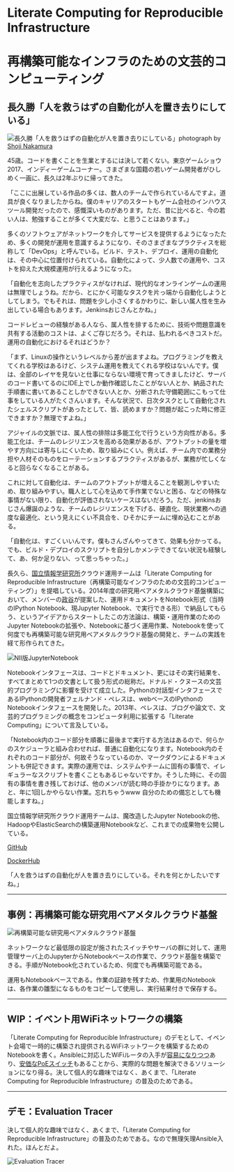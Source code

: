 # Literate Computing for Reproducible Infrastructure
# 再構築可能なインフラのための文芸的コンピューティング
## 長久勝「人を救うはずの自動化が人を置き去りにしている」

![長久勝「人を救うはずの自動化が人を置き去りにしている」](tgs2017.jpg)photograph by [Shoji Nakamura](http://nigoro.jp/ja/)

45歳。コードを書くことを生業とするには決して若くない。東京ゲームショウ2017、インディーゲームコーナー。さまざまな国籍の若いゲーム開発者がひしめく一画に、長久は2年ぶりに帰ってきた。

「ここに出展している作品の多くは、数人のチームで作られているんですよ。道具が良くなりましたからね。僕のキャリアのスタートもゲーム会社のインハウスツール開発だったので、感慨深いものがあります。ただ、昔に比べると、今の若い人は、勉強することが多くて大変だな、と思うことはあります。」

多くのソフトウェアがネットワークを介してサービスを提供するようになったため、多くの開発が運用を意識するようになり、そのさまざまなプラクティスを総称して「DevOps」と呼んでいる。ビルド、テスト、デプロイ、運用の自動化は、その中心に位置付けられている。自動化によって、少人数での運用や、コストを抑えた大規模運用が行えるようになった。

「自動化を志向したプラクティスがなければ、現代的なオンラインゲームの運用は無理でしょうね。だから、とにかく可能なタスクを片っ端から自動化しようとしてしまう。でもそれは、問題を少し小さくするかわりに、新しい属人性を生み出している場合もあります。Jenkinsおじさんとかね。」

コードレビューの経験がある人なら、属人性を排するために、技術や問題意識を共有する活動のコストは、よくご存じだろう。それは、払われるべきコストだ。運用の自動化におけるそれはどうか？

「まず、Linuxの操作というレベルから差が出ますよね。プログラミングを教えてくれる学校はあるけど、システム運用を教えてくれる学校はないんです。僕は、全部のレイヤを見ないと仕事にならない環境で育ってきましたけど、サーバのコード書いてるのにIDE上でしか動作確認したことがない人とか、納品された手順書に書いてあることしかできない人とか、分断された守備範囲にこもって仕事をしている人がたくさんいます。そんな状況で、日次タスクとして自動化されたシェルスクリプトがあったとして、皆、読めますか？問題が起こった時に修正できますか？無理ですよね。」

アジャイルの文脈では、属人性の排除は多能工化で行うという方向性がある。多能工化は、チームのレジリエンスを高める効果があるが、アウトプットの量を増やす方向には寄与しにくいため、取り組みにくい。例えば、チーム内での業務分担や人材そのものをローテーションするプラクティスがあるが、業務が忙しくなると回らなくなることがある。

これに対して自動化は、チームのアウトプットが増えることを観測しやすいため、取り組みやすい。職人として心を込めて手作業でないと困る、などの特殊な事情がない限り、自動化が評価されないケースはないだろう。ただ、jenkinsおじさん爆誕のような、チームのレジリエンスを下げる、硬直化、現状業務への過度な最適化、という見えにくい不具合を、ひそかにチームに埋め込むことがある。

「自動化は、すごくいいんです。僕もさんざんやってきて、効果も分かってる。でも、ビルド・デプロイのスクリプトを自分しかメンテできてない状況も経験して、あ、何か足りない、って思っちゃった。」

長久ら、[国立情報学研究所](https://www.nii.ac.jp/)クラウド運用チームは「Literate Computing for Reproducible Infrastructure（再構築可能なインフラのための文芸的コンピューティング）」を提唱している。2014年度の研究用ベアメタルクラウド基盤構築において、メンバーの[政谷](https://conferences.oreilly.com/jupyter/jup-ny/public/schedule/speaker/197779)が提案した、運用ドキュメントをNotebook形式（当時のIPython Notebook、現Jupyter Notebook、で実行できる形）で納品してもらう、というアイデアからスタートしたこの方法論は、構築・運用作業のためのJupyter Notebookの拡張や、Notebookに基づく運用作業、Notebookを使って何度でも再構築可能な研究用ベアメタルクラウド基盤の開発と、チームの実践を経て形作られてきた。

![NII版JupyterNotebook](lcnb.png)

Notebookインタフェースは、コードとドキュメント、更にはその実行結果を、すべてまとめて1つの文書として扱う形式の総称だ。ドナルド・クヌースの文芸的プログラミングに影響を受けて成立した。Pythonの対話型インタフェースであるIPythonの開発者フェルナンド・ペレスは、webベースのIPythonのNotebookインタフェースを開発した。2013年、ペレスは、ブログや論文で、文芸的プログラミングの概念をコンピュータ利用に拡張する「Literate Computing」について言及している。

「Notebook内のコード部分を順番に最後まで実行する方法はあるので、何らかのスケジューラと組み合わせれば、普通に自動化になります。Notebook内のそれぞれのコード部分が、何故そうなっているのか、マークダウンによるドキュメントも併記できます。実際の運用では、システムやチームに固有の事情で、イレギュラーなスクリプトを書くこともあるじゃないですか。そうした時に、その固有の事情を書き残しておけば、他のメンバが読む時の手掛かりになります。あと、年に1回しかやらない作業。忘れちゃうwww 自分のための備忘としても機能しますね。」

国立情報学研究所クラウド運用チームは、魔改造したJupyter Notebookの他、HadoopやElasticSearchの構築運用Notebookなど、これまでの成果物を公開している。

[GitHub](https://github.com/NII-cloud-operation)

[DockerHub](https://hub.docker.com/u/niicloudoperation/)

「人を救うはずの自動化が人を置き去りにしている。それを何とかしたいですね。」

----

## 事例：再構築可能な研究用ベアメタルクラウド基盤

![再構築可能な研究用ベアメタルクラウド基盤](abc.png)

ネットワークなど最低限の設定が施されたスイッチやサーバの群に対して、運用管理サーバ上のJupyterからNotebookベースの作業で、クラウド基盤を構築できる。手順がNotebook化されているため、何度でも再構築可能である。

運用もNotebookベースである。作業の証跡を残すため、作業用のNotebookは、各作業の雛型になるものをコピーして使用し、実行結果付きで保存する。

----

## WIP：イベント用WiFiネットワークの構築

「Literate Computing for Reproducible Infrastructure」のデモとして、イベント会場で一時的に構築され提供されるWiFiネットワークを構築するためのNotebookを書く。Ansibleに対応したWiFiルータの入手が[容易になりつつ](https://page.auctions.yahoo.co.jp/jp/auction/t535192923)あり、[安価なPoEスイッチ](https://www.amazon.co.jp/gp/product/B01ABQIH9I/)もあることから、実際的な問題を解決できるソリューションになり得る。決して個人的な趣味ではなく、あくまで、「Literate Computing for Reproducible Infrastructure」の普及のためである。

----

## デモ：Evaluation Tracer

決して個人的な趣味ではなく、あくまで、「Literate Computing for Reproducible Infrastructure」の普及のためである。なので無理矢理Ansible入れた。ほんとだよ。

![Evaluation Tracer](example.png)
